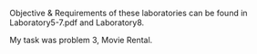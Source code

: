 Objective & Requirements of these laboratories can be found in Laboratory5-7.pdf and Laboratory8.

My task was problem 3, Movie Rental.

